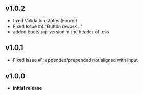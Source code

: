 ## v1.0.2
- fixed Validation states (Forms)
- Fixed Issue #4 "Button rework .."
- added bootstrap version in the header of .css

## v1.0.1
- Fixed Issue #1: appended/prepended not aligned with input

## v1.0.0
- **Initial release**